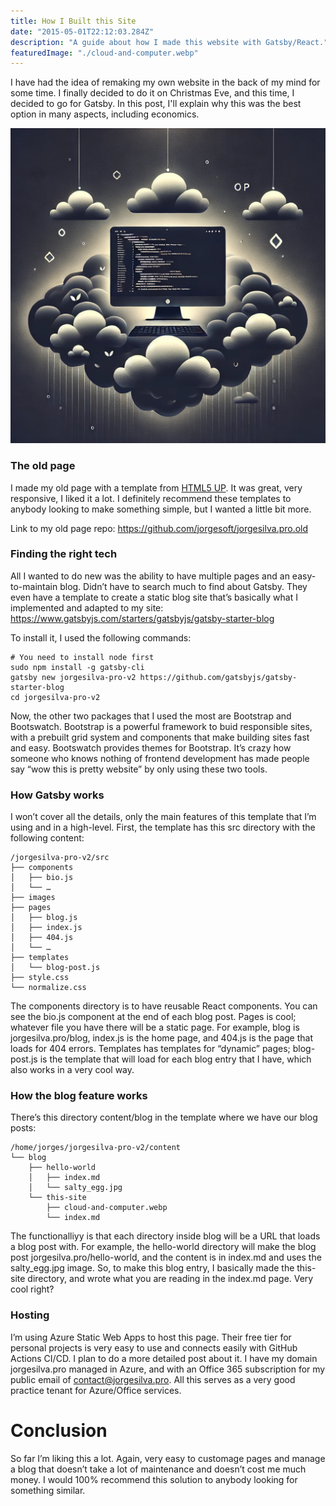 ```yaml
---
title: How I Built this Site
date: "2015-05-01T22:12:03.284Z"
description: "A guide about how I made this website with Gatsby/React."
featuredImage: "./cloud-and-computer.webp"
---
```


I have had the idea of remaking my own website in the back of my mind for some time. I finally decided to do it on Christmas Eve, and this time, I decided to go for Gatsby. In this post, I'll explain why this was the best option in many aspects, including economics.

![Clouds and Code](./cloud-and-computer.webp)

### The old page

I made my old page with a template from [HTML5 UP](https://html5up.net/hyperspace). It was great, very responsive, I liked it a lot. I definitely recommend these templates to anybody looking to make something simple, but I wanted a little bit more. 

Link to my old page repo: https://github.com/jorgesoft/jorgesilva.pro.old

### Finding the right tech

All I wanted to do new was the ability to have multiple pages and an easy-to-maintain blog. Didn’t have to search much to find about Gatsby. They even have a template to create a static blog site that’s basically what I implemented and adapted to my site: https://www.gatsbyjs.com/starters/gatsbyjs/gatsby-starter-blog 

To install it, I used the following commands:

```
# You need to install node first
sudo npm install -g gatsby-cli
gatsby new jorgesilva-pro-v2 https://github.com/gatsbyjs/gatsby-starter-blog
cd jorgesilva-pro-v2 
```

Now, the other two packages that I used the most are Bootstrap and Bootswatch. Bootstrap is a powerful framework to buid responsible sites, with a prebuilt grid system and components that make building sites fast and easy. Bootswatch provides themes for Bootstrap. It’s crazy how someone who knows nothing of frontend development has made people say “wow this is pretty website” by only using these two tools. 

### How Gatsby works

I won’t cover all the details, only the main features of this template that I’m using and in a high-level. First, the template has this src directory with the following content:

```
/jorgesilva-pro-v2/src
├── components
│   ├── bio.js
│   └── …
├── images
├── pages
│   ├── blog.js
│   ├── index.js
│   ├── 404.js
│   └── …
├── templates
│   └── blog-post.js
├── style.css
└── normalize.css
```
The components directory is to have reusable React components. You can see the bio.js component at the end of each blog post. Pages is cool; whatever file you have there will be a static page. For example, blog is jorgesilva.pro/blog, index.js is the home page, and 404.js is the page that loads for 404 errors. Templates has templates for “dynamic” pages; blog-post.js is the template that will load for each blog entry that I have, which also works in a very cool way.

### How the blog feature works

There’s this directory content/blog in the template where we have our blog posts:

```
/home/jorges/jorgesilva-pro-v2/content
└── blog
    ├── hello-world
    │   ├── index.md
    │   └── salty_egg.jpg
    └── this-site
        ├── cloud-and-computer.webp
        └── index.md
```
The functionalliyy is that each directory inside blog will be a URL that loads a blog post with. For example, the hello-world directory will make the blog post jorgesilva.pro/hello-world, and the content is in index.md and uses the salty_egg.jpg image. So, to make this blog entry, I basically made the this-site directory, and wrote what you are reading in the index.md page. Very cool right?

### Hosting

I’m using Azure Static Web Apps to host this page. Their free tier for personal projects is very easy to use and connects easily with GitHub Actions CI/CD. I plan to do a more detailed post about it. I have my domain jorgesilva.pro managed in Azure, and with an Office 365 subscription for my public email of contact@jorgesilva.pro. All this serves as a very good practice tenant for Azure/Office services. 

# Conclusion

So far I’m liking this a lot. Again, very easy to customage pages and manage a blog that doesn’t take a lot of maintenance and doesn’t cost me much money. I would 100% recommend this solution to anybody looking for something similar. 
